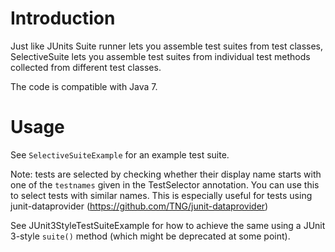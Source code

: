 # Introduction

Just like JUnits Suite runner lets you assemble test suites from test classes, 
SelectiveSuite lets you assemble test suites from individual test methods collected
from different test classes.

The code is compatible with Java 7.

# Usage

See `SelectiveSuiteExample` for an example test suite.

Note: tests are selected by checking whether their display name starts with one of the `testnames` 
given in the TestSelector annotation. You can use this to select tests with similar names.
This is especially useful for tests using junit-dataprovider (https://github.com/TNG/junit-dataprovider)

See JUnit3StyleTestSuiteExample for how to achieve the same using a JUnit 3-style `suite()` method 
(which might be deprecated at some point).
